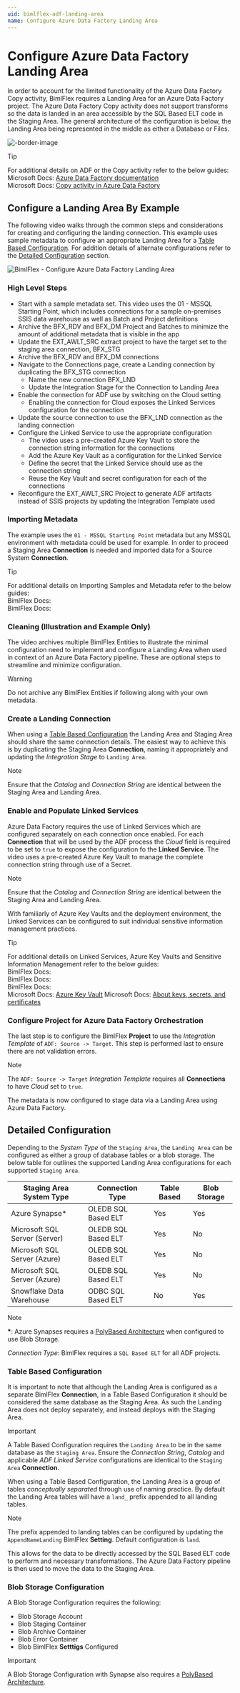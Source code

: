 ```yaml
---
uid: bimlflex-adf-landing-area
name: Configure Azure Data Factory Landing Area
---
```

# Configure Azure Data Factory Landing Area

In order to account for the limited functionality of the Azure Data Factory Copy activity, BimlFlex requires a Landing Area for an Azure Data Factory project.  The Azure Data Factory Copy activity does not support transforms so the data is landed in an area accessible by the SQL Based ELT code in the Staging Area.  The general architecture of the configuration is below, the Landing Area being represented in the middle as either a Database or Files.

<!-- TODO:  Add more notes about Landing Area.  Volitility/persistance.  Settings.  Etc. -->

![-border-image](images/diagram-adf-landing-pattern.png "Azure Data Factory Landing Pattern")

> [!TIP]
> For additional details on ADF or the Copy activity refer to the below guides:  
> Microsoft Docs: [Azure Data Factory documentation](https://docs.microsoft.com/en-us/azure/data-factory/)  
> Microsoft Docs: [Copy activity in Azure Data Factory](https://docs.microsoft.com/en-us/azure/data-factory/copy-activity-overview)  

## Configure a Landing Area By Example

The following video walks through the common steps and considerations for creating and configuring the landing connection.  This example uses sample metadata to configure an appropriate Landing Area for a [Table Based Configuration](#table-based-configuration).  For addition details of alternate configurations refer to the [Detailed Configuration](#detailed-configuration) section.

![BimlFlex - Configure Azure Data Factory Landing Area](https://www.youtube.com/watch?v=fYA4yTPe4ao?rel=0&autoplay=0 "BimlFlex - Configure Azure Data Factory Landing Area")

### High Level Steps

* Start with a sample metadata set. This video uses the 01 - MSSQL Starting Point, which includes connections for a sample on-premises SSIS data warehouse as well as Batch and Project definitions
* Archive the BFX_RDV and BFX_DM Project and Batches to minimize the amount of additional metadata that is visible in the app
* Update the EXT_AWLT_SRC extract project to have the target set to the staging area connection, BFX_STG
* Archive the BFX_RDV and BFX_DM connections
* Navigate to the Connections page, create a Landing connection by duplicating the BFX_STG connection
  * Name the new connection BFX_LND
  * Update the Integration Stage for the Connection to Landing Area
* Enable the connection for ADF use by switching on the Cloud setting  
  * Enabling the connection for Cloud exposes the Linked Services configuration for the connection
* Update the source connection to use the BFX_LND connection as the landing connection
* Configure the Linked Service to use the appropriate configuration  
  * The video uses a pre-created Azure Key Vault to store the connection string information for the connections  
  * Add the Azure Key Vault as a configuration for the Linked Service  
  * Define the secret that the Linked Service should use as the connection string  
  * Reuse the Key Vault and secret configuration for each of the connections
* Reconfigure the EXT_AWLT_SRC Project to generate ADF artifacts instead of SSIS projects by updating the Integration Template used

### Importing Metadata

The example uses the `01 - MSSQL Starting Point` metadata but any MSSQL environment with metadata could be used for example.  In order to proceed a Staging Area **Connection** is needed and imported data for a Source System **Connection**.

> [!TIP]
> For additional details on Importing Samples and Metadata refer to the below guides:  
> BimlFlex Docs: [](xref:bimlflex-getting-started-sample-metadata)  
> BimlFlex Docs: [](xref:bimlflex-getting-started-importing-source-metadata)  

### Cleaning (Illustration and Example Only)

The video archives multiple BimlFlex Entities to illustrate the minimal configuration need to implement and configure a Landing Area when used in context of an Azure Data Factory pipeline.  These are optional steps to streamline and minimize configuration.

> [!WARNING]
> Do not archive any BimlFlex Entities if following along with your own metadata.

### Create a Landing Connection

When using a [Table Based Configuration](#table-based-configuration) the Landing Area and Staging Area should share the same connection details.  The easiest way to achieve this is by duplicating the Staging Area **Connection**, naming it appropriately and updating the *Integration Stage* to `Landing Area`.

> [!NOTE]
> Ensure that the *Catalog* and *Connection String* are identical between the Staging Area and Landing Area.

### Enable and Populate Linked Services

Azure Data Factory requires the use of Linked Services which are configured separately on each connection once enabled.  For each **Connection** that will be used by the ADF process the *Cloud* field is required to be set to `true` to expose the configuration fo the **Linked Service**.  The video uses a pre-created Azure Key Vault to manage the complete connection string through use of a Secret.  

> [!NOTE]
> Ensure that the *Catalog* and *Connection String* are identical between the Staging Area and Landing Area.

With familiarly of Azure Key Vaults and the deployment environment, the Linked Services can be configured to suit individual sensitive information management practices.

> [!TIP]
> For additional details on Linked Services, Azure Key Vaults and Sensitive Information Management refer to the below guides:  
> BimlFlex Docs: [](xref:create-linked-service-connection)  
> BimlFlex Docs: [](xref:linked-service-azure-key-vault)  
> BimlFlex Docs: [](xref:sensitive-info-management)  
> Microsoft Docs: [Azure Key Vault](https://docs.microsoft.com/en-us/azure/key-vault/)
> Microsoft Docs: [About keys, secrets, and certificates](https://docs.microsoft.com/en-us/azure/key-vault/general/about-keys-secrets-certificates)

### Configure Project for Azure Data Factory Orchestration

The last step is to configure the BimlFlex **Project** to use the *Integration Template* of `ADF: Source -> Target`.  This step is performed last to ensure there are not validation errors.

> [!NOTE]
> The `ADF: Source -> Target` *Integration Template* requires all **Connections** to have *Cloud* set to `true`.

The metadata is now configured to stage data via a Landing Area using Azure Data Factory.

## Detailed Configuration

Depending to the *System Type* of the `Staging Area`, the `Landing Area` can be configured as either a group of database tables or a blob storage.  The below table for outlines the supported Landing Area configurations for each supported `Staging Area`.

| Staging Area System Type      | Connection Type     | Table Based | Blob Storage |
| ----------------------------- | ------------------- | ----------- | ------------ |
| Azure Synapse*                | OLEDB SQL Based ELT | Yes         | Yes          |
| Microsoft SQL Server (Server) | OLEDB SQL Based ELT | Yes         | No           |
| Microsoft SQL Server (Azure)  | OLEDB SQL Based ELT | Yes         | No           |
| Microsoft SQL Server (Azure)  | OLEDB SQL Based ELT | Yes         | No           |
| Snowflake Data Warehouse      | ODBC SQL Based ELT  | No          | Yes          |

> [!NOTE]
> **\***: Azure Synapses requires a [PolyBased Architecture](xref:bimlflex-synapse-implementation) when configured to use Blob Storage.  
>  
> *Connection Type*: BimlFlex requires a `SQL Based ELT` for all ADF projects.  

### Table Based Configuration

<!-- TODO: Rewrite and flesh out Table Base Configuration -->

It is important to note that although the Landing Area is configured as a separate BimlFlex **Connection**, in a Table Based Configuration it should be considered the same database as the Staging Area.  As such the Landing Area does not deploy separately, and instead deploys with the Staging Area.

> [!IMPORTANT]
> A Table Based Configuration requires the `Landing Area` to be in the same database as the `Staging Area`.  Ensure the *Connection String*, *Catalog* and applicable *ADF Linked Service* configurations are identical to the `Staging Area` **Connection**.

When using a Table Based Configuration, the Landing Area is a group of tables *conceptually separated* through use of naming practice.  By default the Landing Area tables will have a `land_` prefix appended to all landing tables.

> [!NOTE]
> The prefix appended to landing tables can be configured by updating the `AppendNameLanding` BimlFlex **Setting**.  Default configuration is `land`.

This allows for the data to be directly accessed by the SQL Based ELT code to perform and necessary transformations.  The Azure Data Factory pipeline is then used to move the data to the Staging Area.

### Blob Storage Configuration

<!-- TODO: Rewrite and flesh out Blob Storage Configuration -->

A Blob Storage Configuration requires the following:

* Blob Storage Account
* Blob Staging Container
* Blob Archive Container
* Blob Error Container
* Blob BimlFlex **Setttigs** Configured

> [!IMPORTANT]
> A Blob Storage Configuration with Synapse also requires a [PolyBased Architecture](xref:bimlflex-synapse-implementation).
